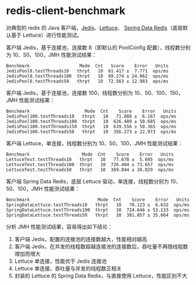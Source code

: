 # redis-client-benchmark


对典型的 redis 的 Java 客户端，[Jedis](https://github.com/redis/jedis)、[Lettuce](https://github.com/lettuce-io/lettuce-core)、
[Spring Data Redis](https://docs.spring.io/spring-data/redis/docs/current/reference/html/)（底层默认基于 Lettuce）进行性能测试。


客户端 Jedis，基于连接池，连接数 8（即默认的 PoolConfig 配置），线程数分别为 10、50、100，JMH 性能测试结果：

``` text
Benchmark                   Mode  Cnt   Score    Error   Units
JedisPool8.testThreads10   thrpt   10  61.417 ±  7.771  ops/ms
JedisPool8.testThreads100  thrpt   10  89.274 ± 24.962  ops/ms
JedisPool8.testThreads50   thrpt   10  72.563 ± 12.983  ops/ms
```

客户端 Jedis，基于连接池，连接数 100，线程数分别为 10、50、100、150，JMH 性能测试结果：

``` text
Benchmark                     Mode  Cnt    Score    Error   Units
JedisPool100.testThreads10   thrpt   10   71.888 ±  6.167  ops/ms
JedisPool100.testThreads100  thrpt   10  626.489 ± 50.685  ops/ms
JedisPool100.testThreads150  thrpt   10  639.556 ± 50.365  ops/ms
JedisPool100.testThreads50   thrpt   10  356.273 ± 22.973  ops/ms
```

客户端 Lettuce，单连接，线程数分别为 10、50、100，JMH 性能测试结果：

``` text
Benchmark                    Mode  Cnt    Score    Error   Units
LettuceTest.testThreads10   thrpt   10   77.678 ±  5.605  ops/ms
LettuceTest.testThreads100  thrpt   10  726.404 ± 73.657  ops/ms
LettuceTest.testThreads50   thrpt   10  369.844 ± 26.029  ops/ms
```

客户端 Spring Data Redis，底层 Lettuce 驱动，单连接，线程数分别为 10、50、100，JMH 性能测试结果：

``` text
Benchmark                          Mode  Cnt    Score    Error   Units
SpringDataLettuce.testThreads10   thrpt   10   78.123 ±  6.632  ops/ms
SpringDataLettuce.testThreads100  thrpt   10  724.646 ± 53.133  ops/ms
SpringDataLettuce.testThreads50   thrpt   10  381.857 ± 35.664  ops/ms
```


分析 JMH 性能测试结果，容易得出如下结论：

1. 客户端 Jedis，配置的连接池的连接数越大，性能相对越高
2. 客户端 Jedis，在并发的线程数超越连接池的连接数后，吞吐量不再随线程数增加而增大
3. Lettuce 单连接，性能优于 Jedis 连接池
4. Lettuce 单连接，吞吐量与并发的线程数正相关
5. 封装的 Lettuce 的 Spring Data Redis，与直接使用 Lettuce，性能区别不大


